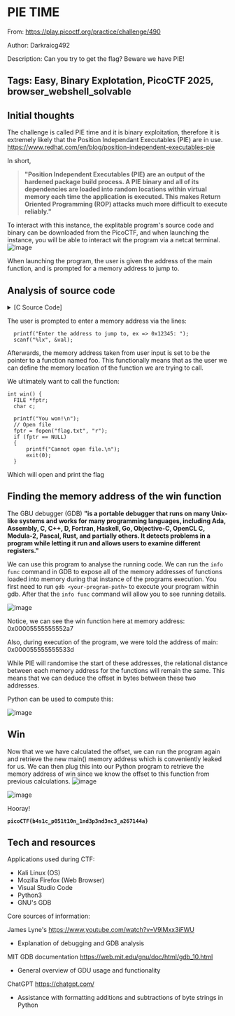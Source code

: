 <h1> PIE TIME </h1>

From: https://play.picoctf.org/practice/challenge/490

Author: Darkraicg492

Description: Can you try to get the flag? Beware we have PIE!

Tags: Easy, Binary Explotation, PicoCTF 2025, browser_webshell_solvable
---

<h2> Initial thoughts </h2>

The challenge is called PIE time and it is binary exploitation, therefore it is extremely likely that the Position Independant Executables (PIE) are in use. https://www.redhat.com/en/blog/position-independent-executables-pie

In short,
>__"Position Independent Executables (PIE) are an output of the hardened package build process. A PIE binary and all of its dependencies are loaded into random locations within virtual memory each time the application is executed. This makes Return Oriented Programming (ROP) attacks much more difficult to execute reliably."__

To interact with this instance, the explitable program's source code and binary can be downloaded from the PicoCTF, and when launching the instance, you will be able to interact wit the program via a netcat terminal.
![image](https://github.com/user-attachments/assets/34d62907-22e1-4644-9350-8ac882e2ebd9)

When launching the program, the user is given the address of the main function, and is prompted for a memory address to jump to.


<h2> Analysis of source code </h2>

<details>
<summary>[C Source Code]</summary>
  
```
#include <stdio.h>
#include <stdlib.h>
#include <signal.h>
#include <unistd.h>

void segfault_handler() {
  printf("Segfault Occurred, incorrect address.\n");
  exit(0);
}

int win() {
  FILE *fptr;
  char c;

  printf("You won!\n");
  // Open file
  fptr = fopen("flag.txt", "r");
  if (fptr == NULL)
  {
      printf("Cannot open file.\n");
      exit(0);
  }

  // Read contents from file
  c = fgetc(fptr);
  while (c != EOF)
  {
      printf ("%c", c);
      c = fgetc(fptr);
  }

  printf("\n");
  fclose(fptr);
}

int main() {
  signal(SIGSEGV, segfault_handler);
  setvbuf(stdout, NULL, _IONBF, 0); // _IONBF = Unbuffered

  printf("Address of main: %p\n", &main);

  unsigned long val;
  printf("Enter the address to jump to, ex => 0x12345: ");
  scanf("%lx", &val);
  printf("Your input: %lx\n", val);

  void (*foo)(void) = (void (*)())val;
  foo();
}
```  
</details>

The user is prompted to enter a memory address via the lines:
```
  printf("Enter the address to jump to, ex => 0x12345: ");
  scanf("%lx", &val);
```

Afterwards, the memory address taken from user input is set to be the pointer to a function named foo. This functionally means that as the user we can define the memory location of the function we are trying to call.

We ultimately want to call the function:
```
int win() {
  FILE *fptr;
  char c;

  printf("You won!\n");
  // Open file
  fptr = fopen("flag.txt", "r");
  if (fptr == NULL)
  {
      printf("Cannot open file.\n");
      exit(0);
  }
```
Which will open and print the flag

<h2> Finding the memory address of the win function </h2>

The GBU debugger (GDB) __"is a portable debugger that runs on many Unix-like systems and works for many programming languages, including Ada, Assembly, C, C++, D, Fortran, Haskell, Go, Objective-C, OpenCL C, Modula-2, Pascal, Rust, and partially others. It detects problems in a program while letting it run and allows users to examine different registers."__

We can use this program to analyse the running code. We can run the `info func` command in GDB to expose all of the memory addresses of functions loaded into memory during that instance of the programs execution. You first need to run `gdb <your-program-path>` to execute your program within gdb. After that the `info func` command will allow you to see running details.

![image](https://github.com/user-attachments/assets/e999ebd2-6408-4d72-bc12-f27064fdecbb)

Notice, we can see the win function here at memory address: 0x00005555555552a7

Also, during execution of the program, we were told the address of main: 0x000055555555533d

While PIE will randomise the start of these addresses, the relational distance between each memory address for the functions will remain the same. This means that we can deduce the offset in bytes between these two addresses.

Python can be used to compute this:

![image](https://github.com/user-attachments/assets/7231f6dd-ad49-40df-a025-97ed69f24b1f)

<h2> Win </h2>

Now that we we have calculated the offset, we can run the program again and retrieve the new main() memory address which is conveniently leaked for us. We can then plug this into our Python program to retrieve the memory address of win since we know the offset to this function from previous calculations.
![image](https://github.com/user-attachments/assets/a96a9c6c-702a-48bd-b657-abb514d42df3)

![image](https://github.com/user-attachments/assets/2356a256-2a44-4de0-b895-5b359fa5d302)

Hooray!

__`picoCTF{b4s1c_p051t10n_1nd3p3nd3nc3_a267144a}`__

<h2>Tech and resources</h2>

Applications used during CTF:
- Kali Linux (OS)
- Mozilla Firefox (Web Browser)
- Visual Studio Code
- Python3
- GNU's GDB

Core sources of information:

James Lyne's https://www.youtube.com/watch?v=V9lMxx3iFWU
  - Explanation of debugging and GDB analysis

MIT GDB documentation https://web.mit.edu/gnu/doc/html/gdb_10.html
  - General overview of GDU usage and functionality
    
ChatGPT https://chatgpt.com/
  - Assistance with formatting additions and subtractions of byte strings in Python

